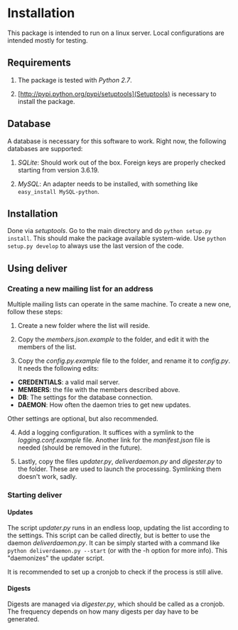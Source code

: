 # Installation

This package is intended to run on a linux server. Local
configurations are intended mostly for testing.

## Requirements

1. The package is tested with _Python 2.7_.

2. [http://pypi.python.org/pypi/setuptools](Setuptools) is necessary
to install the package.

## Database

A database is necessary for this software to work. Right now, the
following databases are supported:

1. _SQLite_: Should work out of the box. Foreign keys are properly
checked starting from version 3.6.19.

2. _MySQL_: An adapter needs to be installed, with something like
`easy_install MySQL-python`. 

## Installation

Done via _setuptools_. Go to the main directory and do `python setup.py install`. This should make the package available
system-wide. Use `python setup.py develop` to always use the last
version of the code.

## Using deliver

### Creating a new mailing list for an address

Multiple mailing lists can operate in the same machine. To create a
new one, follow these steps:

1. Create a new folder where the list will reside.

2. Copy the _members.json.example_ to the folder, and edit it with the
members of the list.

3. Copy the _config.py.example_ file to the folder, and rename it to
_config.py_. It needs the following edits:

 * __CREDENTIALS__: a valid mail server.
 * __MEMBERS__: the file with the members described above.
 * __DB__: The settings for the database connection.
 * __DAEMON__: How often the daemon tries to get new updates.

 Other settings are optional, but also recommended.

4. Add a logging configuration. It suffices with a symlink to the
_logging.conf.example_ file. Another link for the _manifest.json_ file
is needed (should be removed in the future).

5. Lastly, copy the files _updater.py_, _deliverdaemon.py_ and
_digester.py_ to the folder. These are used to launch the
processing. Symlinking them doesn't work, sadly.

### Starting deliver

#### Updates

The script _updater.py_ runs in an endless loop, updating the list
according to the settings. This script can be called directly, but is
better to use the daemon _deliverdaemon.py_. It can be simply started
with a command like `python deliverdaemon.py --start` (or with the -h
option for more info). This "daemonizes" the updater script.

It is recommended to set up a cronjob to check if the process is still
alive.

#### Digests

Digests are managed via _digester.py_, which should be called as a
cronjob. The frequency depends on how many digests per day have to be
generated.
